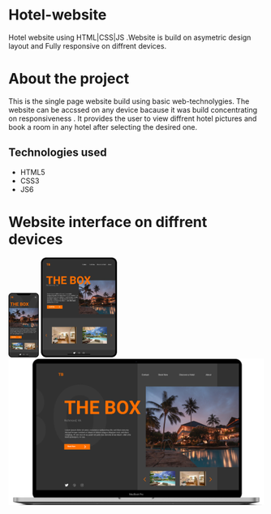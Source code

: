 # Hotel-website
Hotel website using HTML|CSS|JS .Website is build on asymetric design layout and Fully responsive on diffrent devices.

# About the project
This is the single page website build using basic web-technolygies. The website can be accssed on any device bacause it was build concentrating on responsiveness . 
It provides the user to view diffrent hotel pictures and book a room in any hotel after selecting the desired one.

## Technologies used
* HTML5
* CSS3
* JS6

# Website interface on diffrent devices
<p style="justify-content:space-between;">
<img src="https://github.com/Sagarnaikg/Hotel-website/blob/master/phone.png" width=60px />
<img src="https://github.com/Sagarnaikg/Hotel-website/blob/master/tablet.png" width=150px />
<img src="https://github.com/Sagarnaikg/Hotel-website/blob/master/pc.png" width=600px />
 </p>
